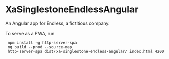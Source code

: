 # XaSinglestoneEndlessAngular

An Angular app for Endless, a fictitious company.

To serve as a PWA, run

```
 npm install -g http-server-spa
 ng build --prod --source-map
 http-server-spa dist/xa-singlestone-endless-angular/ index.html 4200
```
